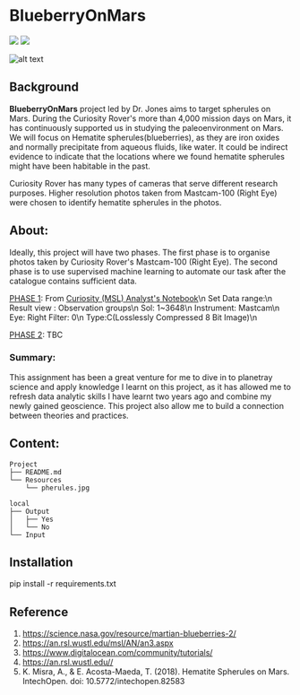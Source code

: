 # BIueberryOnMars


![](https://img.shields.io/badge/numpy-1.21.5-informational?style=plastic&logo=appveyor)
![](https://img.shields.io/badge/pandas-1.3.5-informational?style=plastic&logo=appveyor)


![alt text](https://github.com/LynHJ/BIueberryOnMars/Resources/spherules.jpg)

## Background

**BIueberryOnMars** project led by Dr. Jones aims to target spherules on Mars. During the Curiosity Rover's more than 4,000 mission days on Mars, it has continuously supported us in studying the paleoenvironment on Mars. We will focus on Hematite spherules(blueberries), as they are iron oxides and normally precipitate from aqueous fluids, like water. It could be indirect evidence to indicate that the locations where we found hematite spherules might have been habitable in the past.

Curiosity Rover has many types of cameras that serve different research purposes. Higher resolution photos taken from Mastcam-100 (Right Eye) were chosen to identify hematite spherules in the photos.


## About:  

Ideally, this project will have two phases. The first phase is to organise photos taken by Curiosity Rover's  Mastcam-100 (Right Eye). The second phase is to use supervised machine learning to automate our task after the catalogue contains sufficient data. 


<u>PHASE 1</u>:
From [Curiosity (MSL) Analyst's Notebook](https://an.rsl.wustl.edu/msl/AN/an3.aspx)\n
Set Data range:\n
Result view : Observation groups\n
Sol: 1~3648\n
Instrument: Mastcam\n
Eye: Right
Filter: 0\n
Type:C(Losslessly Compressed 8 Bit Image)\n

<u>PHASE 2</u>:
TBC

   
### Summary:

This assignment has been a great venture for me to dive in to planetray science and apply knowledge I learnt on this project, as it has allowed me to refresh data analytic skills I have learnt two years ago and combine my newly gained geoscience. This project also allow me to build a connection between theories and practices.



## Content:
```
Project  
├── README.md
└── Resources
    └── pherules.jpg 

local 
├── Output
│   ├── Yes
│   └── No
└── Input
``` 

## Installation

pip install -r requirements.txt


## Reference

1. https://science.nasa.gov/resource/martian-blueberries-2/ 
2. https://an.rsl.wustl.edu/msl/AN/an3.aspx
3. https://www.digitalocean.com/community/tutorials/
4. https://an.rsl.wustl.edu// 
5. K. Misra, A., & E. Acosta-Maeda, T. (2018). Hematite Spherules on Mars. IntechOpen. doi: 10.5772/intechopen.82583 












